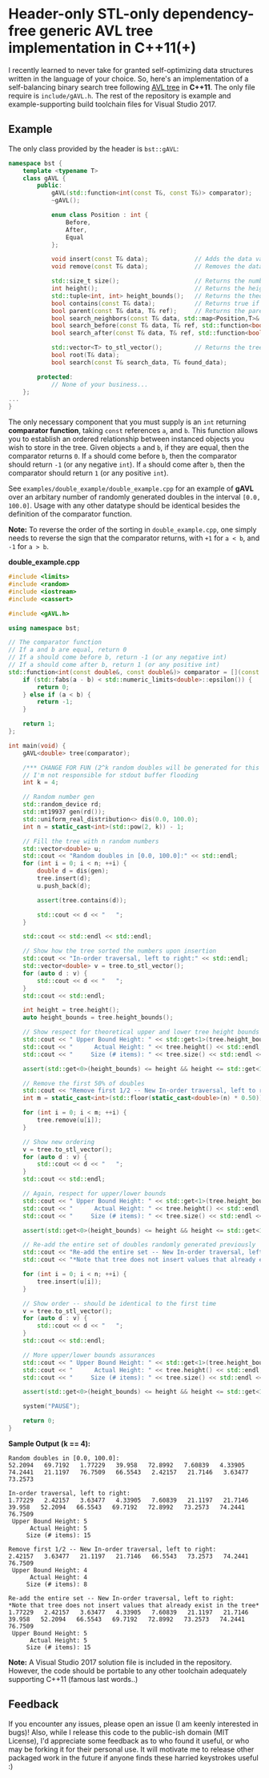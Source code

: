 # Header-only STL-only dependency-free generic AVL tree implementation in C++11(+)

I recently learned to never take for granted self-optimizing data structures written in the language of your choice. So, here's an implementation of a self-balancing binary search tree following [AVL tree](https://en.wikipedia.org/wiki/AVL_tree) in **C++11**. The only file require is `include/gAVL.h`. The rest of the repository is example and example-supporting build toolchain files for Visual Studio 2017.

## Example

The only class provided by the header is ```bst::gAVL```:

```cpp
namespace bst {
	template <typename T>
	class gAVL {
		public:
			gAVL(std::function<int(const T&, const T&)> comparator);
			~gAVL();

			enum class Position : int {
				Before,
				After,
				Equal
			};

			void insert(const T& data);				// Adds the data value to the tree (if it already exists in the tree, does nothing) [O(log(n))]
			void remove(const T& data);				// Removes the data value from the tree (if it does not exist in the tree does nothing) [O(log(n))]

			std::size_t size();						// Returns the number of items stored in the tree [O(1)]
			int height();							// Returns the height of the tree (if you *must* know) [O(n)]
			std::tuple<int, int> height_bounds();	// Returns the theoretical upper and lower bounds of the AVL tree [O(1)]
			bool contains(const T& data);			// Returns true if the data value is contained in the tree, false otherwise [O(log(n))]
			bool parent(const T& data, T& ref);		// Returns the parent of data within the tree if it exists, otherwise returns false and doesn't alter ref [O(log(n))]
			bool search_neighbors(const T& data, std::map<Position,T>& ref, std::function<bool(const T&)> condition = [](const T&) -> bool { return true; }); // Return the insertion neighborhood of data (what it would be adjacent to if you did insert it). --> Worst case O(n), typically far better
			bool search_before(const T& data, T& ref, std::function<bool(const T&)> condition = [](const T&) -> bool { return true; });	// Worst case [O(n)], typically far better
			bool search_after(const T& data, T& ref, std::function<bool(const T&)> condition = [](const T&) -> bool { return true; }); // Worst case [O(n)], typically far better

			std::vector<T> to_stl_vector();			// Returns the tree as an ordered vector, with the comparator "least" (negative to all others) value first, and the comparator "most" (positive to all others) last [O(n)]
			bool root(T& data);
			bool search(const T& search_data, T& found_data);

		protected:
			// None of your business...
	};
...
}
```

The only necessary component that you must supply is an `int` returning **comparator function**, taking `const` references `a`, and `b`. This function allows you to establish an ordered relationship between instanced objects you wish to store in the tree. Given objects `a` and `b`, if they are equal, then the comparator returns `0`. If `a` should come before `b`, then the comparator should return `-1` (or any negative `int`). If `a` should come after `b`, then the comparator should return `1` (or any positive `int`).

See `examples/double_example/double_example.cpp` for an example of **gAVL** over an arbitary number of randomly generated doubles in the interval `[0.0, 100.0]`. Usage with any other datatype should be identical besides the definition of the comparator function.

**Note:** To reverse the order of the sorting in `double_example.cpp`, one simply needs to reverse the sign that the comparator returns, with `+1` for `a < b`, and `-1` for `a > b`.

**double_example.cpp**

```cpp
#include <limits>
#include <random>
#include <iostream>
#include <cassert>

#include <gAVL.h>

using namespace bst;

// The comparator function 
// If a and b are equal, return 0
// If a should come before b, return -1 (or any negative int)
// If a should come after b, return 1 (or any positive int)
std::function<int(const double&, const double&)> comparator = [](const double& a, const double& b) -> int {
	if (std::fabs(a - b) < std::numeric_limits<double>::epsilon()) {
		return 0;
	} else if (a < b) {
		return -1;
	} 

	return 1;
};

int main(void) {
	gAVL<double> tree(comparator);

	/*** CHANGE FOR FUN (2^k random doubles will be generated for this test) ***/
	// I'm not responsible for stdout buffer flooding
	int k = 4;

	// Random number gen
	std::random_device rd;  
	std::mt19937 gen(rd()); 
	std::uniform_real_distribution<> dis(0.0, 100.0);
	int n = static_cast<int>(std::pow(2, k)) - 1;

	// Fill the tree with n random numbers
	std::vector<double> u; 
	std::cout << "Random doubles in [0.0, 100.0]:" << std::endl;
	for (int i = 0; i < n; ++i) {
		double d = dis(gen);
		tree.insert(d);
		u.push_back(d);

		assert(tree.contains(d));

		std::cout << d << "   ";
	}

	std::cout << std::endl << std::endl;

	// Show how the tree sorted the numbers upon insertion
	std::cout << "In-order traversal, left to right:" << std::endl;
	std::vector<double> v = tree.to_stl_vector();
	for (auto d : v) {
		std::cout << d << "   ";
	}
	std::cout << std::endl;

	int height = tree.height();
	auto height_bounds = tree.height_bounds();

	// Show respect for theoretical upper and lower tree height bounds
	std::cout << " Upper Bound Height: " << std::get<1>(tree.height_bounds()) << std::endl;
	std::cout << "      Actual Height: " << tree.height() << std::endl;
	std::cout << "     Size (# items): " << tree.size() << std::endl << std::endl;

	assert(std::get<0>(height_bounds) <= height && height <= std::get<1>(height_bounds));

	// Remove the first 50% of doubles
	std::cout << "Remove first 1/2 -- New In-order traversal, left to right: " << std::endl;
	int m = static_cast<int>(std::floor(static_cast<double>(n) * 0.50));

	for (int i = 0; i < m; ++i) {
		tree.remove(u[i]);
	}

	// Show new ordering
	v = tree.to_stl_vector();
	for (auto d : v) {
		std::cout << d << "   ";
	}
	std::cout << std::endl;

	// Again, respect for upper/lower bounds
	std::cout << " Upper Bound Height: " << std::get<1>(tree.height_bounds()) << std::endl;
	std::cout << "      Actual Height: " << tree.height() << std::endl;
	std::cout << "     Size (# items): " << tree.size() << std::endl << std::endl;

	assert(std::get<0>(height_bounds) <= height && height <= std::get<1>(height_bounds));

	// Re-add the entire set of doubles randomly generated previously
	std::cout << "Re-add the entire set -- New In-order traversal, left to right: " << std::endl;
	std::cout << "*Note that tree does not insert values that already exist in the tree*" << std::endl;

	for (int i = 0; i < n; ++i) {
		tree.insert(u[i]);
	}

	// Show order -- should be identical to the first time
	v = tree.to_stl_vector();
	for (auto d : v) {
		std::cout << d << "   ";
	}
	std::cout << std::endl;

	// More upper/lower bounds assurances
	std::cout << " Upper Bound Height: " << std::get<1>(tree.height_bounds()) << std::endl;
	std::cout << "      Actual Height: " << tree.height() << std::endl;
	std::cout << "     Size (# items): " << tree.size() << std::endl << std::endl;

	assert(std::get<0>(height_bounds) <= height && height <= std::get<1>(height_bounds));

	system("PAUSE");

	return 0;
}
```

**Sample Output (k == 4):**

```
Random doubles in [0.0, 100.0]:
52.2094   69.7192   1.77229   39.958   72.8992   7.60839   4.33905   74.2441   21.1197   76.7509   66.5543   2.42157   21.7146   3.63477   73.2573

In-order traversal, left to right:
1.77229   2.42157   3.63477   4.33905   7.60839   21.1197   21.7146   39.958   52.2094   66.5543   69.7192   72.8992   73.2573   74.2441   76.7509
 Upper Bound Height: 5
      Actual Height: 5
     Size (# items): 15

Remove first 1/2 -- New In-order traversal, left to right:
2.42157   3.63477   21.1197   21.7146   66.5543   73.2573   74.2441   76.7509
 Upper Bound Height: 4
      Actual Height: 4
     Size (# items): 8

Re-add the entire set -- New In-order traversal, left to right:
*Note that tree does not insert values that already exist in the tree*
1.77229   2.42157   3.63477   4.33905   7.60839   21.1197   21.7146   39.958   52.2094   66.5543   69.7192   72.8992   73.2573   74.2441   76.7509
 Upper Bound Height: 5
      Actual Height: 5
     Size (# items): 15
```

**Note:** A Visual Studio 2017 solution file is included in the repository. However, the code should be portable to any other toolchain adequately supporting C++11 (famous last words..)

## Feedback
If you encounter any issues, please open an issue (I am keenly interested in bugs)! Also, while I release this code to the public-ish domain (MIT License), I'd appreciate some feedback as to who found it useful, or who may be forking it for their personal use. It will motivate me to release other packaged work in the future if anyone finds these harried keystrokes useful :)